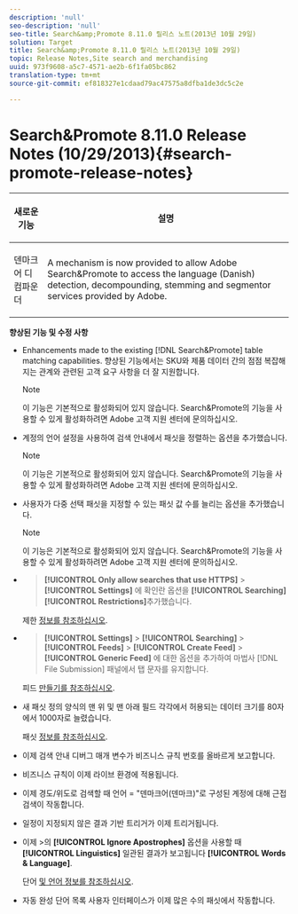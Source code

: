 ```yaml
---
description: 'null'
seo-description: 'null'
seo-title: Search&amp;Promote 8.11.0 릴리스 노트(2013년 10월 29일)
solution: Target
title: Search&amp;Promote 8.11.0 릴리스 노트(2013년 10월 29일)
topic: Release Notes,Site search and merchandising
uuid: 973f9608-a5c7-4571-ae2b-6f1fa05bc862
translation-type: tm+mt
source-git-commit: ef818327e1cdaad79ac47575a8dfba1de3dc5c2e

---
```



# Search&amp;Promote 8.11.0 Release Notes (10/29/2013){#search-promote-release-notes}

<table> 
 <thead> 
  <tr> 
   <th colname="col1" class="entry"> <p>새로운 기능 </p> </th> 
   <th colname="col2" class="entry"> <p>설명 </p> </th> 
  </tr> 
 </thead>
 <tbody> 
  <tr> 
   <td colname="col1"> <p> 덴마크어 디컴파운더 </p> </td> 
   <td colname="col2"> <p> A mechanism is now provided to allow <span class="keyword"> Adobe Search&amp;Promote</span> to access the language (Danish) detection, decompounding, stemming and segmentor services provided by Adobe. </p> </td> 
  </tr> 
 </tbody> 
</table>

**향상된 기능 및 수정 사항**

* Enhancements made to the existing [!DNL Search&Promote] table matching capabilities. 향상된 기능에서는 SKU와 제품 데이터 간의 점점 복잡해지는 관계와 관련된 고객 요구 사항을 더 잘 지원합니다.

   >[!NOTE]
   >
   >이 기능은 기본적으로 활성화되어 있지 않습니다. Search&amp;Promote의 기능을 사용할 수 있게 활성화하려면 Adobe 고객 지원 센터에 문의하십시오.

* 계정의 언어 설정을 사용하여 검색 안내에서 패싯을 정렬하는 옵션을 추가했습니다.

   >[!NOTE]
   이 기능은 기본적으로 활성화되어 있지 않습니다. Search&amp;Promote의 기능을 사용할 수 있게 활성화하려면 Adobe 고객 지원 센터에 문의하십시오.

* 사용자가 다중 선택 패싯을 지정할 수 있는 패싯 값 수를 늘리는 옵션을 추가했습니다.

   >[!NOTE]
   이 기능은 기본적으로 활성화되어 있지 않습니다. Search&amp;Promote의 기능을 사용할 수 있게 활성화하려면 Adobe 고객 지원 센터에 문의하십시오.

* > **[!UICONTROL Only allow searches that use HTTPS]** > **[!UICONTROL Settings]** 에 확인란 옵션을 **[!UICONTROL Searching]** **[!UICONTROL Restrictions]**&#x200B;추가했습니다.

   제한 [정보를 참조하십시오](../c-about-settings-menu/c-about-searching-menu.md#concept_B5B527E04EBF4E9AB5956EEF881DDBF1).

* > **[!UICONTROL Settings]** > **[!UICONTROL Searching]** > **[!UICONTROL Feeds]** > **[!UICONTROL Create Feed]** > **[!UICONTROL Generic Feed]** 에 대한 옵션을 추가하여 마법사 [!DNL File Submission] 패널에서 탭 문자를 유지합니다.

   피드 [만들기를 참조하십시오](../c-about-settings-menu/c-about-searching-menu.md#task_63179C1FC359497483CD6CE13FD1C250).

* 새 패싯 정의 양식의 맨 위 및 맨 아래 필드 각각에서 허용되는 데이터 크기를 80자에서 1000자로 늘렸습니다.

   패싯 [정보를 참조하십시오](../c-about-design-menu/c-about-facets.md#concept_FA912B3B41EE493DB2F492D188457FF5).

* 이제 검색 안내 디버그 매개 변수가 비즈니스 규칙 번호를 올바르게 보고합니다.
* 비즈니스 규칙이 이제 라이브 환경에 적용됩니다.
* 이제 경도/위도로 검색할 때 언어 = &quot;덴마크어(덴마크)&quot;로 구성된 계정에 대해 근접 검색이 작동합니다.
* 일정이 지정되지 않은 결과 기반 트리거가 이제 트리거됩니다.
* 이제 >의 **[!UICONTROL Ignore Apostrophes]** 옵션을 사용할 때 **[!UICONTROL Linguistics]** 일관된 결과가 보고됩니다 **[!UICONTROL Words & Language]**.

   단어 [및 언어 정보를 참조하십시오](../c-about-linguistics-menu/c-about-words-and-language.md#concept_CEB4B9576F3C4E2EB87B352EEC738D79).

* 자동 완성 단어 목록 사용자 인터페이스가 이제 많은 수의 패싯에서 작동합니다.

